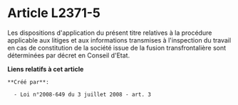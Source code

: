 # Article L2371-5

Les dispositions d'application du présent titre relatives à la procédure applicable aux litiges et aux informations
transmises à l'inspection du travail en cas de constitution de la société issue de la fusion transfrontalière sont
déterminées par décret en Conseil d'Etat.

**Liens relatifs à cet article**

	**Créé par**:

	  - Loi n°2008-649 du 3 juillet 2008 - art. 3
